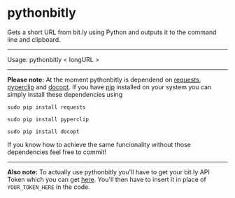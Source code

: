 pythonbitly
===========

Gets a short URL from bit.ly using Python and outputs it to the command line and clipboard.


----------

Usage: pythonbitly < longURL >

----------
**Please note:** At the moment pythonbitly is dependend on [requests][1], [pyperclip][2] and [docopt][5]. If you have [pip][3] installed on your system you can simply install these dependencies using

`sudo pip install requests`

`sudo pip install pyperclip`

`sudo pip install docopt`

If you know how to achieve the same funcionality without those dependencies feel free to commit!


----------
**Also note:** To actually use pythonbitly you'll have to get your bit.ly API Token which you can get [here][4]. You'll then have to insert it in place of `YOUR_TOKEN_HERE` in the code.


  [1]: https://github.com/kennethreitz/requests
  [2]: http://coffeeghost.net/2010/10/09/pyperclip-a-cross-platform-clipboard-module-for-python/
  [3]: https://github.com/pypa/pip
  [4]: http://dev.bitly.com/
  [5]: https://github.com/docopt/docopt